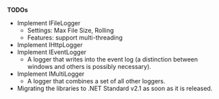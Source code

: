 
**TODOs**

* Implement IFileLogger 
  * Settings: Max File Size, Rolling 
  * Features: support multi-threading
* Implement IHttpLogger
* Implement IEventLogger
  * A logger that writes into the event log (a distinction between windows and others is possibly necessary).
* Implement IMultiLogger
  * A logger that combines a set of all other loggers.
* Migrating the libraries to .NET Standard v2.1 as soon as it is released.

